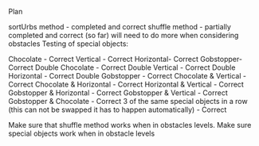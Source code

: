 Plan

sortUrbs method - completed and correct
shuffle method - partially completed and correct (so far) will need to do more when considering obstacles
Testing of special objects:

Chocolate - Correct
Vertical  - Correct
Horizontal- Correct
Gobstopper- Correct 
Double Chocolate - Correct
Double Vertical - Correct 
Double Horizontal - Correct
Double Gobstopper - Correct
Chocolate & Vertical - Correct
Chocolate & Horizontal - Correct
Horizontal & Vertical - Correct
Gobstopper & Horizontal - Correct
Gobstopper & Vertical - Correct
Gobstopper & Chocolate - Correct 
3 of the same special objects in a row (this can not be swapped it has to happen automatically) - Correct

Make sure that shuffle method works when in obstacles levels.
Make sure special objects work when in obstacle levels
